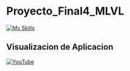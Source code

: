 # Proyecto_Final4_MLVL

[![My Skills](https://skillicons.dev/icons?i=html,css,js,laravel,mysql,vite,bootstrap,ai)](https://skillicons.dev)

## Visualizacion de Aplicacion

<a href="https://youtu.be/LnVH9V57f1E"><img alt="YouTube" src="https://img.shields.io/badge/Ir_a_YouTube-red"></a>
